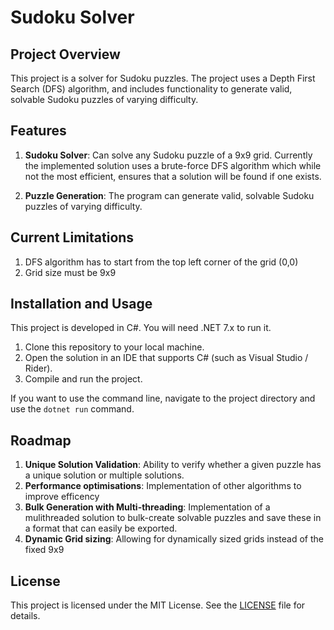 # Sudoku Solver

## Project Overview
This project is a solver for Sudoku puzzles. The project uses a Depth First Search (DFS) algorithm, and includes functionality to generate valid, solvable Sudoku puzzles of varying difficulty.

## Features

1. **Sudoku Solver**: Can solve any Sudoku puzzle of a 9x9 grid. Currently the implemented solution uses a brute-force DFS algorithm which while not the most efficient, ensures that a solution will be found if one exists.

2. **Puzzle Generation**: The program can generate valid, solvable Sudoku puzzles of varying difficulty.


## Current Limitations
1. DFS algorithm has to start from the top left corner of the grid (0,0)
2. Grid size must be 9x9

## Installation and Usage

This project is developed in C#. You will need .NET 7.x to run it.

1. Clone this repository to your local machine.
2. Open the solution in an IDE that supports C# (such as Visual Studio / Rider).
3. Compile and run the project.

If you want to use the command line, navigate to the project directory and use the `dotnet run` command.

## Roadmap

1. **Unique Solution Validation**: Ability to verify whether a given puzzle has a unique solution or multiple solutions.
2. **Performance optimisations**: Implementation of other algorithms to improve efficency
3. **Bulk Generation with Multi-threading**: Implementation of a mulithreaded solution to bulk-create solvable puzzles and save these in a format that can easily be exported.
4. **Dynamic Grid sizing**: Allowing for dynamically sized grids instead of the fixed 9x9

## License

This project is licensed under the MIT License. See the [LICENSE](LICENSE) file for details. 
